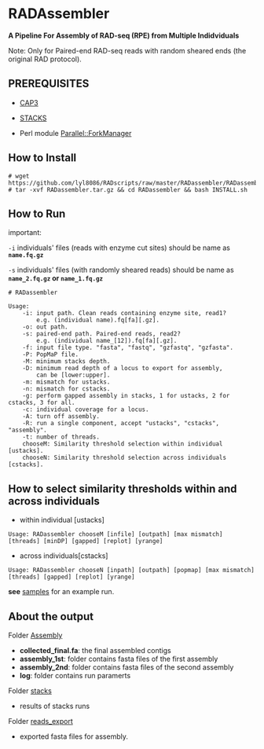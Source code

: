 RADAssembler
===

<b>A Pipeline For Assembly of RAD-seq (RPE) from Multiple Indidviduals</b>

Note: Only for Paired-end RAD-seq reads with random sheared ends (the original RAD protocol).

PREREQUISITES
---
* [CAP3](http://seq.cs.iastate.edu/cap3.html)

* [STACKS](http://catchenlab.life.illinois.edu/stacks/)

* Perl module [Parallel::ForkManager](https://metacpan.org/release/Parallel-ForkManager)

How to Install
---
```
# wget https://github.com/lyl8086/RADscripts/raw/master/RADassembler/RADassembler.tar.gz
# tar -xvf RADassembler.tar.gz && cd RADassembler && bash INSTALL.sh
```
How to Run
---
important:

`-i` individuals' files (reads with enzyme cut sites) should be name as <b>`name.fq.gz`</b>

`-s` individuals' files (with randomly sheared reads) should be name as <b>`name_2.fq.gz` or `name_1.fq.gz`</b>

```
# RADassembler

Usage:
    -i: input path. Clean reads containing enzyme site, read1?
        e.g. (individual name).fq[fa][.gz].
    -o: out path.
    -s: paired-end path. Paired-end reads, read2?
        e.g. (individual name_[12]).fq[fa][.gz].
    -f: input file type. "fasta", "fastq", "gzfastq", "gzfasta".
    -P: PopMaP file.
    -M: minimum stacks depth.
    -D: minimum read depth of a locus to export for assembly,
        can be [lower:upper].
    -m: mismatch for ustacks.
    -n: mismatch for cstacks.
    -g: perform gapped assembly in stacks, 1 for ustacks, 2 for cstacks, 3 for all.
    -c: individual coverage for a locus.
    -A: turn off assembly.
    -R: run a single component, accept "ustacks", "cstacks", "assembly".
    -t: number of threads.
    chooseM: Similarity threshold selection within individual [ustacks].
    chooseN: Similarity threshold selection across individuals [cstacks].
```
How to select similarity thresholds within and across individuals
---
* within individual [ustacks]
```
Usage: RADassembler chooseM [infile] [outpath] [max mismatch] [threads] [minDP] [gapped] [replot] [yrange]
```
* across individuals[cstacks]
```
Usage: RADassembler chooseN [inpath] [outpath] [popmap] [max mismatch] [threads] [gapped] [replot] [yrange]
```
<b>see</b> [samples](samples) for an example run.

About the output
---
Folder [Assembly](samples/Assembly_out/Assembly)
* <b>collected_final.fa</b>: the final assembled contigs
* <b>assembly_1st</b>: folder contains fasta files of the first assembly
* <b>assembly_2nd</b>: folder contains fasta files of the second assembly
* <b>log</b>: folder contains run paramerts

Folder [stacks](samples/Assembly_out/stacks)
* results of stacks runs

Folder [reads_export](samples/Assembly_out/reads_export)
* exported fasta files for assembly.

